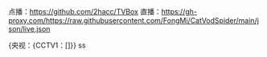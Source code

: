 点播：https://github.com/2hacc/TVBox
直播：https://gh-proxy.com/https://raw.githubusercontent.com/FongMi/CatVodSpider/main/json/live.json

{央视：{CCTV1：[]}}
ss